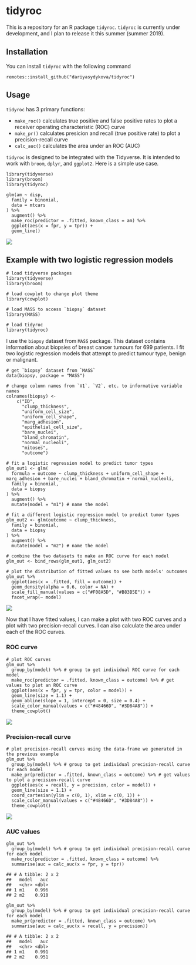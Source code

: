 tidyroc
=======

This is a repository for an R package `tidyroc`. `tidyroc` is currently
under development, and I plan to release it this summer (summer 2019).

Installation
------------

You can install `tidyroc` with the following command

    remotes::install_github("dariyasydykova/tidyroc")

Usage
-----

`tidyroc` has 3 primary functions:

-   `make_roc()` calculates true positive and false positive rates to
    plot a receiver operating characteristic (ROC) curve
-   `make_pr()` calculates presicion and recall (true positive rate) to
    plot a precision-recall curve  
-   `calc_auc()` calculates the area under an ROC (AUC)

`tidyroc` is designed to be integrated with the Tidyverse. It is
intended to work with `broom`, `dplyr`, and `ggplot2`. Here is a simple
use case.

    library(tidyverse)
    library(broom)
    library(tidyroc)

    glm(am ~ disp, 
      family = binomial,
      data = mtcars
    ) %>%
      augment() %>%
      make_roc(predictor = .fitted, known_class = am) %>%
      ggplot(aes(x = fpr, y = tpr)) + 
      geom_line()

![](figures/unnamed-chunk-2-1.png)

Example with two logistic regression models
-------------------------------------------

    # load tidyverse packages
    library(tidyverse)
    library(broom)

    # load cowplot to change plot theme
    library(cowplot)

    # load MASS to access `biopsy` dataset
    library(MASS)

    # load tidyroc
    library(tidyroc)

I use the `biopsy` dataset from `MASS` package. This dataset contains
information about biopsies of breast cancer tumours for 699 patients. I
fit two logistic regression models that attempt to predict tumour type,
benign or malignant.

    # get `biopsy` dataset from `MASS`
    data(biopsy, package = "MASS")

    # change column names from `V1`, `V2`, etc. to informative variable names
    colnames(biopsy) <- 
        c("ID",
          "clump_thickness",
          "uniform_cell_size",
          "uniform_cell_shape",
          "marg_adhesion",
          "epithelial_cell_size",
          "bare_nuclei",
          "bland_chromatin",
          "normal_nucleoli",
          "mitoses",
          "outcome")

    # fit a logistic regression model to predict tumor types
    glm_out1 <- glm(
      formula = outcome ~ clump_thickness + uniform_cell_shape + marg_adhesion + bare_nuclei + bland_chromatin + normal_nucleoli,
      family = binomial,
      data = biopsy
    ) %>%
      augment() %>%
      mutate(model = "m1") # name the model

    # fit a different logistic regression model to predict tumor types
    glm_out2 <- glm(outcome ~ clump_thickness,
      family = binomial,
      data = biopsy
    ) %>%
      augment() %>%
      mutate(model = "m2") # name the model

    # combine the two datasets to make an ROC curve for each model
    glm_out <- bind_rows(glm_out1, glm_out2)

    # plot the distribution of fitted values to see both models' outcomes
    glm_out %>%
      ggplot(aes(x = .fitted, fill = outcome)) +
      geom_density(alpha = 0.6, color = NA) +
      scale_fill_manual(values = c("#F08A5D", "#B83B5E")) +
      facet_wrap(~ model)

![](figures/unnamed-chunk-4-1.png)

Now that I have fitted values, I can make a plot with two ROC curves and
a plot with two precision-recall curves. I can also calculate the area
under each of the ROC curves.

### ROC curve

    # plot ROC curves
    glm_out %>%
      group_by(model) %>% # group to get individual ROC curve for each model
      make_roc(predictor = .fitted, known_class = outcome) %>% # get values to plot an ROC curve
      ggplot(aes(x = fpr, y = tpr, color = model)) +
      geom_line(size = 1.1) +
      geom_abline(slope = 1, intercept = 0, size = 0.4) +
      scale_color_manual(values = c("#48466D", "#3D84A8")) +
      theme_cowplot()

![](figures/unnamed-chunk-5-1.png)

### Precision-recall curve

    # plot precision-recall curves using the data-frame we generated in the previous example
    glm_out %>%
      group_by(model) %>% # group to get individual precision-recall curve for each model
      make_pr(predictor = .fitted, known_class = outcome) %>% # get values to plot a precision-recall curve
      ggplot(aes(x = recall, y = precision, color = model)) +
      geom_line(size = 1.1) +
      coord_cartesian(ylim = c(0, 1), xlim = c(0, 1)) +
      scale_color_manual(values = c("#48466D", "#3D84A8")) +
      theme_cowplot()

![](figures/unnamed-chunk-6-1.png)

### AUC values

    glm_out %>%
      group_by(model) %>% # group to get individual precision-recall curve for each model
      make_roc(predictor = .fitted, known_class = outcome) %>%
      summarise(auc = calc_auc(x = fpr, y = tpr))

    ## # A tibble: 2 x 2
    ##   model   auc
    ##   <chr> <dbl>
    ## 1 m1    0.996
    ## 2 m2    0.910

    glm_out %>%
      group_by(model) %>% # group to get individual precision-recall curve for each model
      make_pr(predictor = .fitted, known_class = outcome) %>%
      summarise(auc = calc_auc(x = recall, y = precision))

    ## # A tibble: 2 x 2
    ##   model   auc
    ##   <chr> <dbl>
    ## 1 m1    0.991
    ## 2 m2    0.951
